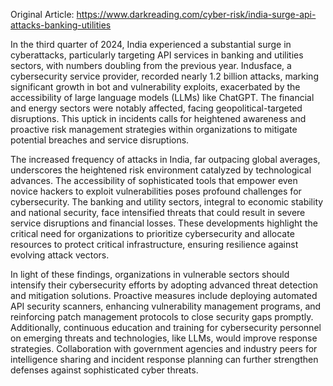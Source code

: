 Original Article: https://www.darkreading.com/cyber-risk/india-surge-api-attacks-banking-utilities

In the third quarter of 2024, India experienced a substantial surge in cyberattacks, particularly targeting API services in banking and utilities sectors, with numbers doubling from the previous year. Indusface, a cybersecurity service provider, recorded nearly 1.2 billion attacks, marking significant growth in bot and vulnerability exploits, exacerbated by the accessibility of large language models (LLMs) like ChatGPT. The financial and energy sectors were notably affected, facing geopolitical-targeted disruptions. This uptick in incidents calls for heightened awareness and proactive risk management strategies within organizations to mitigate potential breaches and service disruptions.

The increased frequency of attacks in India, far outpacing global averages, underscores the heightened risk environment catalyzed by technological advances. The accessibility of sophisticated tools that empower even novice hackers to exploit vulnerabilities poses profound challenges for cybersecurity. The banking and utility sectors, integral to economic stability and national security, face intensified threats that could result in severe service disruptions and financial losses. These developments highlight the critical need for organizations to prioritize cybersecurity and allocate resources to protect critical infrastructure, ensuring resilience against evolving attack vectors.

In light of these findings, organizations in vulnerable sectors should intensify their cybersecurity efforts by adopting advanced threat detection and mitigation solutions. Proactive measures include deploying automated API security scanners, enhancing vulnerability management programs, and reinforcing patch management protocols to close security gaps promptly. Additionally, continuous education and training for cybersecurity personnel on emerging threats and technologies, like LLMs, would improve response strategies. Collaboration with government agencies and industry peers for intelligence sharing and incident response planning can further strengthen defenses against sophisticated cyber threats.